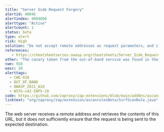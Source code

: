 ```yaml
---
title: "Server Side Request Forgery"
alertid: 40046
alertindex: 4004600
alerttype: "Active"
alertcount: 1
status: beta
type: alert
risk: High
solution: "Do not accept remote addresses as request parameters, and if you must, ensure that they are validated against an allow-list of expected values."
references:
   - https://cheatsheetseries.owasp.org/cheatsheets/Server_Side_Request_Forgery_Prevention_Cheat_Sheet.html
other: "The canary token from the out-of-band service was found in the response body."
cwe: 918
wasc: 20
alerttags: 
  - CWE-918
  - OUT_OF_BAND
  - OWASP_2021_A10
  - WSTG-v42-INPV-19
code: https://github.com/zaproxy/zap-extensions/blob/main/addOns/ascanrulesBeta/src/main/java/org/zaproxy/zap/extension/ascanrulesBeta/SsrfScanRule.java
linktext: "org/zaproxy/zap/extension/ascanrulesBeta/SsrfScanRule.java"
---
```

The web server receives a remote address and retrieves the contents of this URL, but it does not sufficiently ensure that the request is being sent to the expected destination.
